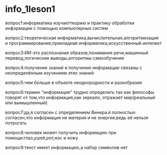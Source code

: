 # info_1leson1
вопрос1:информатика изучаеттеорию и практику обработки информации с помощью компьютерных систем

вопрос2:теоретическая информатика,вычислительная,алгоритмизация и программирование,прикладная информатика,искусственный интелект

вопрос3:ИИ-это распознания образов,понимание речи,машинный перевод,логические выводы,алгоритмы самообучения

вопрос4:получение знаний и получение информации связаны с неопределённым изучением этих знаний

вопрос5:чем больше в объекте неоднородности и разнобразия 

вопрос6:термин "информация" трудно определить так как философы говорят от том,что информация,как зеркало, отражает мир(реальный или вымышленный)

вопрос7:да,я согласен с определением Винера.я полностью согласен,что информация не материя и не энергия,ведь её нельзя потрогать

вопрос8:человек может получить информацию при помощи:глаз,ушей,рот,нос и кожу

вопрос9:текст имеет информацию,а набор символов нет
